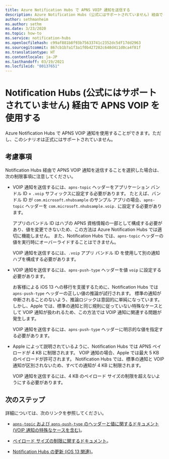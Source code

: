 ```yaml
---
title: Azure Notification Hubs で APNS VOIP 通知を送信する
description: Azure Notification Hubs (公式にはサポートされていません) 経由で APNS VOIP 通知を送信する方法について説明します。
author: sethmanheim
ms.author: sethm
ms.date: 3/23/2020
ms.topic: how-to
ms.service: notification-hubs
ms.openlocfilehash: c99af881b8f93b75633741c2352dc5df17dd2963
ms.sourcegitcommit: 867cb1b7a1f3a1f0b427282c648d411d0ca4f81f
ms.translationtype: HT
ms.contentlocale: ja-JP
ms.lasthandoff: 03/19/2021
ms.locfileid: "80137651"
---
```

# <a name="use-apns-voip-through-notification-hubs-not-officially-supported"></a>Notification Hubs (公式にはサポートされていません) 経由で APNS VOIP を使用する

Azure Notification Hubs で APNS VOIP 通知を使用することができます。ただし、このシナリオは正式にはサポートされていません。

## <a name="considerations"></a>考慮事項

Notification Hubs 経由で APNS VOIP 通知を送信することを選択した場合は、次の制限事項に注意してください。

- VOIP 通知を送信するには、`apns-topic` ヘッダーをアプリケーション バンドル ID + `.voip` サフィックスに設定する必要があります。 たとえば、バンドル ID が `com.microsoft.nhubsample` のサンプル アプリの場合、`apns-topic` ヘッダーを `com.microsoft.nhubsample.voip.` に設定する必要があります。

   アプリのバンドル ID はハブの APNS 資格情報の一部として構成する必要があり、値を変更できないため、この方法は Azure Notification Hubs では適切に機能しません。 また、Notification Hubs では、`apns-topic` ヘッダーの値を実行時にオーバーライドすることはできません。

   VOIP 通知を送信するには、`.voip` アプリ バンドル ID を使用して別の通知ハブを構成する必要があります。

- VOIP 通知を送信するには、`apns-push-type` ヘッダーを値 `voip` に設定する必要があります。

   お客様による iOS 13 への移行を支援するために、Notification Hubs では `apns-push-type` ヘッダーの正しい値の推論が試行されます。 標準の通知が中断されることのないよう、推論ロジックは意図的に単純になっています。 しかし、Apple では、標準の通知と同じ規則に従っていない特殊なケースとして VOIP 通知が扱われるため、この方法では VOIP 通知に関連する問題が発生します。

   VOIP 通知を送信するには、`apns-push-type` ヘッダーに明示的な値を指定する必要があります。

- Apple によって説明されているように、Notification Hubs では APNS ペイロードが 4 KB に制限されます。 VOIP 通知の場合、Apple では最大 5 KB のペイロードが許可されます。 Notification Hubs では、標準の通知と VOIP 通知が区別されないため、すべての通知が 4 KB に制限されます。

   VOIP 通知を送信するには、4 KB のペイロード サイズの制限を超えないようにする必要があります。

## <a name="next-steps"></a>次のステップ

詳細については、次のリンクを参照してください。

- [`apns-topic` および `apns-push-type` のヘッダーと値に関するドキュメント (VOIP 通知の特殊なケースを含む)](https://developer.apple.com/documentation/usernotifications/setting_up_a_remote_notification_server/sending_notification_requests_to_apns)。

- [ペイロード サイズの制限に関するドキュメント](https://developer.apple.com/documentation/usernotifications/setting_up_a_remote_notification_server/generating_a_remote_notification)。

- [Notification Hubs の更新 (iOS 13 関連)](push-notification-updates-ios-13.md#apns-push-type)。
